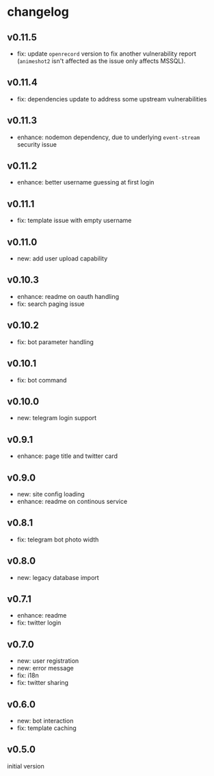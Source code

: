 
# changelog

## v0.11.5

- fix: update `openrecord` version to fix another vulnerability report (`animeshot2` isn't affected as the issue only affects MSSQL).

## v0.11.4

- fix: dependencies update to address some upstream vulnerabilities

## v0.11.3

- enhance: nodemon dependency, due to underlying `event-stream` security issue

## v0.11.2

- enhance: better username guessing at first login

## v0.11.1

- fix: template issue with empty username

## v0.11.0

- new: add user upload capability

## v0.10.3

- enhance: readme on oauth handling
- fix: search paging issue

## v0.10.2

- fix: bot parameter handling

## v0.10.1

- fix: bot command

## v0.10.0

- new: telegram login support

## v0.9.1

- enhance: page title and twitter card

## v0.9.0

- new: site config loading
- enhance: readme on continous service

## v0.8.1

- fix: telegram bot photo width

## v0.8.0

- new: legacy database import

## v0.7.1

- enhance: readme
- fix: twitter login

## v0.7.0

- new: user registration
- new: error message
- fix: i18n
- fix: twitter sharing

## v0.6.0

- new: bot interaction
- fix: template caching

## v0.5.0

initial version

